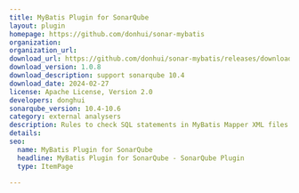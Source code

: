 ```yaml
---
title: MyBatis Plugin for SonarQube
layout: plugin
homepage: https://github.com/donhui/sonar-mybatis
organization: 
organization_url: 
download_url: https://github.com/donhui/sonar-mybatis/releases/download/1.0.8/sonar-mybatis-plugin-1.0.8.jar
download_version: 1.0.8
download_description: support sonarqube 10.4
download_date: 2024-02-27
license: Apache License, Version 2.0
developers: donghui
sonarqube_version: 10.4-10.6
category: external analysers
description: Rules to check SQL statements in MyBatis Mapper XML files.
details: 
seo:
  name: MyBatis Plugin for SonarQube
  headline: MyBatis Plugin for SonarQube - SonarQube Plugin
  type: ItemPage

---
```

